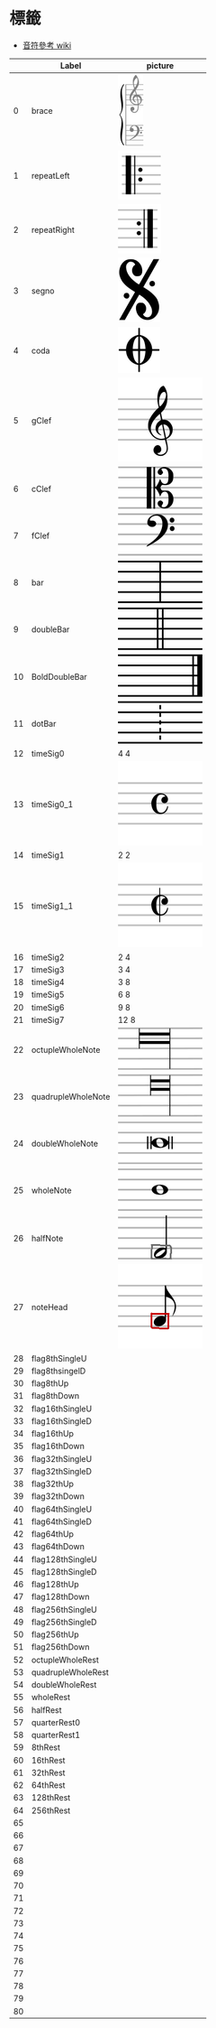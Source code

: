 標籤
===
* [音符參考 wiki](png/https://en.wikipedia.org/wiki/List_of_musical_symbols#Time_signatures)

|     | Label              | picture                      |
| --- | ------------------ | ---------------------------- |
| 0   | brace              | ![](png/brace.png)           |
| 1   | repeatLeft         | ![](png/repeatL.png)         |
| 2   | repeatRight        | ![](png/repeatR.png)         |
| 3   | segno              | ![](png/Segno.png)           |
| 4   | coda               | ![](png/coda.png)            |
| 5   | gClef              | ![](png/Gclef.png)           |
| 6   | cClef              | ![](png/Cclef.png)           |
| 7   | fClef              | ![](png/Fclef.png)           |
| 8   | bar                | ![](png/bar.png)             |
| 9   | doubleBar          | ![](png/doublebar.png)       |
| 10  | BoldDoubleBar      | ![](png/boldDoubleBar.png)   |
| 11  | dotBar             | ![](png/dotBar.png)          |
| 12  | timeSig0           | 4 4                          |
| 13  | timeSig0_1         | ![](png/timeSig0.png)        |
| 14  | timeSig1           | 2 2                          |
| 15  | timeSig1_1         | ![](png/timeSig1.png)        |
| 16  | timeSig2           | 2 4                          |
| 17  | timeSig3           | 3 4                          |
| 18  | timeSig4           | 3 8                          |
| 19  | timeSig5           | 6 8                          |
| 20  | timeSig6           | 9 8                          |
| 21  | timeSig7           | 12 8                         |
| 22  | octupleWholeNote   | ![](png/octwholenote.png)    |
| 23  | quadrupleWholeNote | ![](png/quadwholenote.png)   |
| 24  | doubleWholeNote    | ![](png/doublewholenote.png) |
| 25  | wholeNote          | ![](png/wholenote.png)       |
| 26  | halfNote           | ![](png/halfnotehead.png)    |
| 27  | noteHead           | ![](png/headnote.png)        |
| 28  | flag8thSingleU     |
| 29  | flag8thsingelD     |
| 30  | flag8thUp          |
| 31  | flag8thDown        |
| 32  | flag16thSingleU    |
| 33  | flag16thSingleD    |
| 34  | flag16thUp         |
| 35  | flag16thDown       |
| 36  | flag32thSingleU    |
| 37  | flag32thSingleD    |
| 38  | flag32thUp         |
| 39  | flag32thDown       |
| 40  | flag64thSingleU    |
| 41  | flag64thSingleD    |
| 42  | flag64thUp         |
| 43  | flag64thDown       |
| 44  | flag128thSingleU   |
| 45  | flag128thSingleD   |
| 46  | flag128thUp        |
| 47  | flag128thDown      |
| 48  | flag256thSingleU   |
| 49  | flag256thSingleD   |
| 50  | flag256thUp        |
| 51  | flag256thDown      |
| 52  | octupleWholeRest   |
| 53  | quadrupleWholeRest |
| 54  | doubleWholeRest    |
| 55  | wholeRest          |
| 56  | halfRest           |
| 57  | quarterRest0       |
| 58  | quarterRest1       |
| 59  | 8thRest            |
| 60  | 16thRest           |
| 61  | 32thRest           |
| 62  | 64thRest           |
| 63  | 128thRest          |
| 64  | 256thRest          |
| 65  |
| 66  |
| 67  |
| 68  |
| 69  |
| 70  |
| 71  |
| 72  |
| 73  |
| 74  |
| 75  |
| 76  |
| 77  |
| 78  |
| 79  |
| 80  |




